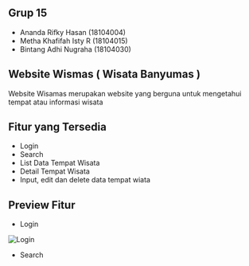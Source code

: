 ## Grup 15 
- Ananda Rifky Hasan    (18104004)
- Metha Khafifah Isty R (18104015)
- Bintang Adhi Nugraha  (18104030)

## Website Wismas ( Wisata Banyumas )
Website Wisamas merupakan website yang berguna untuk mengetahui tempat atau informasi wisata 

## Fitur yang Tersedia 
- Login
- Search
- List Data Tempat Wisata
- Detail Tempat Wisata
- Input, edit dan delete data tempat wiata

## Preview Fitur
- Login 

![Login](https://user-images.githubusercontent.com/72481949/107336564-d2b70280-6aeb-11eb-9eb5-60dd4429dd99.jpg)

- Search 






